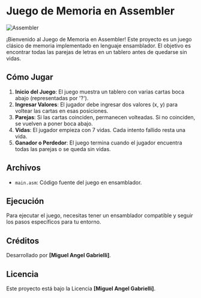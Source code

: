 # Juego de Memoria en Assembler

![Assembler](https://cdn.iconscout.com/icon/free/png-256/assembly-2-1175105.png)

¡Bienvenido al Juego de Memoria en Assembler! Este proyecto es un juego clásico de memoria implementado en lenguaje ensamblador. El objetivo es encontrar todas las parejas de letras en un tablero antes de quedarse sin vidas.

## Cómo Jugar

1. **Inicio del Juego**: El juego muestra un tablero con varias cartas boca abajo (representadas por '?').
2. **Ingresar Valores**: El jugador debe ingresar dos valores (x, y) para voltear las cartas en esas posiciones.
3. **Parejas**: Si las cartas coinciden, permanecen volteadas. Si no coinciden, se vuelven a poner boca abajo.
4. **Vidas**: El jugador empieza con 7 vidas. Cada intento fallido resta una vida.
5. **Ganador o Perdedor**: El juego termina cuando el jugador encuentra todas las parejas o se queda sin vidas.

## Archivos

- `main.asm`: Código fuente del juego en ensamblador.

## Ejecución

Para ejecutar el juego, necesitas tener un ensamblador compatible y seguir los pasos específicos para tu entorno.

## Créditos

Desarrollado por **[Miguel Angel Gabrielli]**.

## Licencia

Este proyecto está bajo la Licencia **[Miguel Angel Gabrielli]**.


